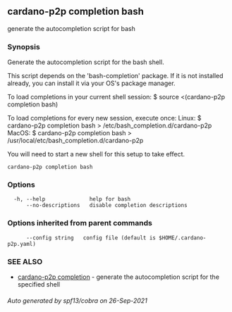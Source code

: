## cardano-p2p completion bash

generate the autocompletion script for bash

### Synopsis


Generate the autocompletion script for the bash shell.

This script depends on the 'bash-completion' package.
If it is not installed already, you can install it via your OS's package manager.

To load completions in your current shell session:
$ source <(cardano-p2p completion bash)

To load completions for every new session, execute once:
Linux:
  $ cardano-p2p completion bash > /etc/bash_completion.d/cardano-p2p
MacOS:
  $ cardano-p2p completion bash > /usr/local/etc/bash_completion.d/cardano-p2p

You will need to start a new shell for this setup to take effect.
  

```
cardano-p2p completion bash
```

### Options

```
  -h, --help              help for bash
      --no-descriptions   disable completion descriptions
```

### Options inherited from parent commands

```
      --config string   config file (default is $HOME/.cardano-p2p.yaml)
```

### SEE ALSO

* [cardano-p2p completion](cardano-p2p_completion.md)	 - generate the autocompletion script for the specified shell

###### Auto generated by spf13/cobra on 26-Sep-2021
